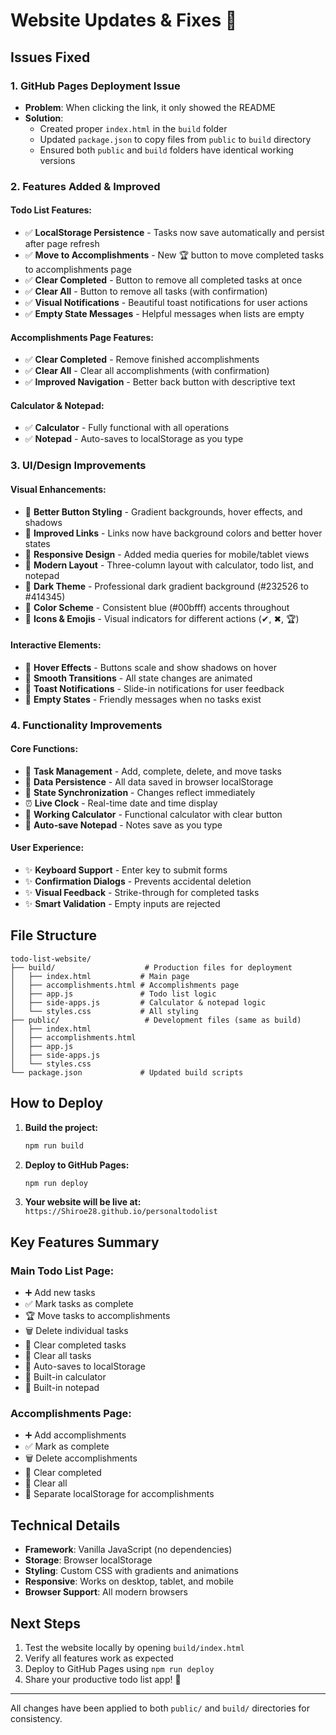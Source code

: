 # Website Updates & Fixes 🎉

## Issues Fixed

### 1. **GitHub Pages Deployment Issue**
- **Problem**: When clicking the link, it only showed the README
- **Solution**: 
  - Created proper `index.html` in the `build` folder
  - Updated `package.json` to copy files from `public` to `build` directory
  - Ensured both `public` and `build` folders have identical working versions

### 2. **Features Added & Improved**

#### Todo List Features:
- ✅ **LocalStorage Persistence** - Tasks now save automatically and persist after page refresh
- ✅ **Move to Accomplishments** - New 🏆 button to move completed tasks to accomplishments page
- ✅ **Clear Completed** - Button to remove all completed tasks at once
- ✅ **Clear All** - Button to remove all tasks (with confirmation)
- ✅ **Visual Notifications** - Beautiful toast notifications for user actions
- ✅ **Empty State Messages** - Helpful messages when lists are empty

#### Accomplishments Page Features:
- ✅ **Clear Completed** - Remove finished accomplishments
- ✅ **Clear All** - Clear all accomplishments (with confirmation)
- ✅ **Improved Navigation** - Better back button with descriptive text

#### Calculator & Notepad:
- ✅ **Calculator** - Fully functional with all operations
- ✅ **Notepad** - Auto-saves to localStorage as you type

### 3. **UI/Design Improvements**

#### Visual Enhancements:
- 🎨 **Better Button Styling** - Gradient backgrounds, hover effects, and shadows
- 🎨 **Improved Links** - Links now have background colors and better hover states
- 🎨 **Responsive Design** - Added media queries for mobile/tablet views
- 🎨 **Modern Layout** - Three-column layout with calculator, todo list, and notepad
- 🎨 **Dark Theme** - Professional dark gradient background (#232526 to #414345)
- 🎨 **Color Scheme** - Consistent blue (#00bfff) accents throughout
- 🎨 **Icons & Emojis** - Visual indicators for different actions (✔, ✖, 🏆)

#### Interactive Elements:
- 🎯 **Hover Effects** - Buttons scale and show shadows on hover
- 🎯 **Smooth Transitions** - All state changes are animated
- 🎯 **Toast Notifications** - Slide-in notifications for user feedback
- 🎯 **Empty States** - Friendly messages when no tasks exist

### 4. **Functionality Improvements**

#### Core Functions:
- 📝 **Task Management** - Add, complete, delete, and move tasks
- 💾 **Data Persistence** - All data saved in browser localStorage
- 🔄 **State Synchronization** - Changes reflect immediately
- ⏰ **Live Clock** - Real-time date and time display
- 🧮 **Working Calculator** - Functional calculator with clear button
- 📓 **Auto-save Notepad** - Notes save as you type

#### User Experience:
- ✨ **Keyboard Support** - Enter key to submit forms
- ✨ **Confirmation Dialogs** - Prevents accidental deletion
- ✨ **Visual Feedback** - Strike-through for completed tasks
- ✨ **Smart Validation** - Empty inputs are rejected

## File Structure

```
todo-list-website/
├── build/                    # Production files for deployment
│   ├── index.html           # Main page
│   ├── accomplishments.html # Accomplishments page
│   ├── app.js               # Todo list logic
│   ├── side-apps.js         # Calculator & notepad logic
│   └── styles.css           # All styling
├── public/                   # Development files (same as build)
│   ├── index.html
│   ├── accomplishments.html
│   ├── app.js
│   ├── side-apps.js
│   └── styles.css
└── package.json             # Updated build scripts
```

## How to Deploy

1. **Build the project:**
   ```bash
   npm run build
   ```

2. **Deploy to GitHub Pages:**
   ```bash
   npm run deploy
   ```

3. **Your website will be live at:**
   `https://Shiroe28.github.io/personaltodolist`

## Key Features Summary

### Main Todo List Page:
- ➕ Add new tasks
- ✅ Mark tasks as complete
- 🏆 Move tasks to accomplishments
- 🗑️ Delete individual tasks
- 🧹 Clear completed tasks
- 🧹 Clear all tasks
- 💾 Auto-saves to localStorage
- 🧮 Built-in calculator
- 📝 Built-in notepad

### Accomplishments Page:
- ➕ Add accomplishments
- ✅ Mark as complete
- 🗑️ Delete accomplishments
- 🧹 Clear completed
- 🧹 Clear all
- 💾 Separate localStorage for accomplishments

## Technical Details

- **Framework**: Vanilla JavaScript (no dependencies)
- **Storage**: Browser localStorage
- **Styling**: Custom CSS with gradients and animations
- **Responsive**: Works on desktop, tablet, and mobile
- **Browser Support**: All modern browsers

## Next Steps

1. Test the website locally by opening `build/index.html`
2. Verify all features work as expected
3. Deploy to GitHub Pages using `npm run deploy`
4. Share your productive todo list app! 🚀

---

All changes have been applied to both `public/` and `build/` directories for consistency.
